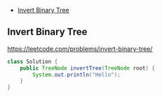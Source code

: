 + [Invert Binary Tree](#invert-binary-tree)

## Invert Binary Tree

https://leetcode.com/problems/invert-binary-tree/

```java
class Solution {
    public TreeNode invertTree(TreeNode root) {
        System.out.println("Hello");
    }
}
```
